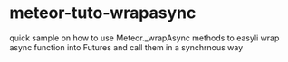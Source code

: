 meteor-tuto-wrapasync
=====================

quick sample on how to use Meteor._wrapAsync methods to easyli wrap async function into Futures and call them in a synchrnous way
